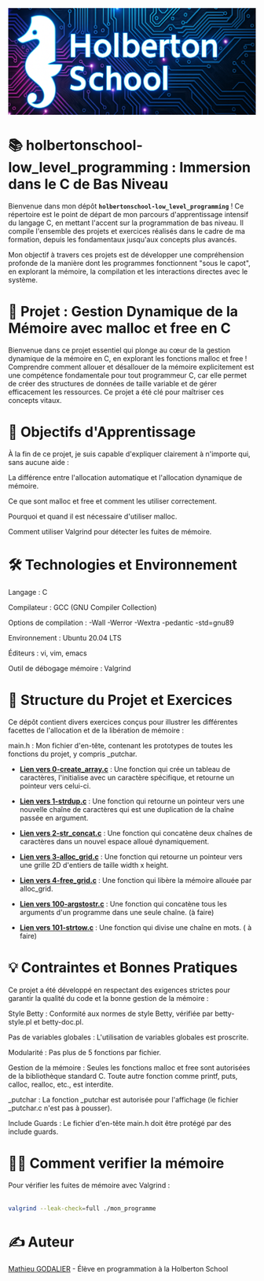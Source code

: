 <img src= "https://github.com/Mathieu7483/Aiko78-Photgraphy/blob/main/img/holberton%20modif.png">

# 📚 holbertonschool-low_level_programming : Immersion dans le C de Bas Niveau

Bienvenue dans mon dépôt **`holbertonschool-low_level_programming`** ! Ce répertoire est le point de départ de mon parcours d'apprentissage intensif du langage C, en mettant l'accent sur la programmation de bas niveau. Il compile l'ensemble des projets et exercices réalisés dans le cadre de ma formation, depuis les fondamentaux jusqu'aux concepts plus avancés.

Mon objectif à travers ces projets est de développer une compréhension profonde de la manière dont les programmes fonctionnent "sous le capot", en explorant la mémoire, la compilation et les interactions directes avec le système.

# 💾 Projet : Gestion Dynamique de la Mémoire avec malloc et free en C
Bienvenue dans ce projet essentiel qui plonge au cœur de la gestion dynamique de la mémoire en C, en explorant les fonctions malloc et free ! Comprendre comment allouer et désallouer de la mémoire explicitement est une compétence fondamentale pour tout programmeur C, car elle permet de créer des structures de données de taille variable et de gérer efficacement les ressources. Ce projet a été clé pour maîtriser ces concepts vitaux.

# 🎯 Objectifs d'Apprentissage
À la fin de ce projet, je suis capable d'expliquer clairement à n'importe qui, sans aucune aide :

La différence entre l'allocation automatique et l'allocation dynamique de mémoire.

Ce que sont malloc et free et comment les utiliser correctement.

Pourquoi et quand il est nécessaire d'utiliser malloc.

Comment utiliser Valgrind pour détecter les fuites de mémoire.

# 🛠️ Technologies et Environnement
Langage : C

Compilateur : GCC (GNU Compiler Collection)

Options de compilation : -Wall -Werror -Wextra -pedantic -std=gnu89

Environnement : Ubuntu 20.04 LTS

Éditeurs : vi, vim, emacs

Outil de débogage mémoire : Valgrind

# 📖 Structure du Projet et Exercices
Ce dépôt contient divers exercices conçus pour illustrer les différentes facettes de l'allocation et de la libération de mémoire :

main.h : Mon fichier d'en-tête, contenant les prototypes de toutes les fonctions du projet, y compris _putchar.

* **[Lien vers 0-create_array.c](https://github.com/Mathieu7483/holbertonschool-low_level_programming/blob/main/malloc_free/0-create_array.c)** : Une fonction qui crée un tableau de caractères, l'initialise avec un caractère spécifique, et retourne un pointeur vers celui-ci.

* **[Lien vers 1-strdup.c](https://github.com/Mathieu7483/holbertonschool-low_level_programming/blob/main/malloc_free/1-strdup.c)** : Une fonction qui retourne un pointeur vers une nouvelle chaîne de caractères qui est une duplication de la chaîne passée en argument.

* **[Lien vers 2-str_concat.c](https://github.com/Mathieu7483/holbertonschool-low_level_programming/blob/main/malloc_free/2-str_concat.c)** : Une fonction qui concatène deux chaînes de caractères dans un nouvel espace alloué dynamiquement.

* **[Lien vers 3-alloc_grid.c](https://github.com/Mathieu7483/holbertonschool-low_level_programming/blob/main/malloc_free/3-alloc_grid.c)** : Une fonction qui retourne un pointeur vers une grille 2D d'entiers de taille width x height.

* **[Lien vers 4-free_grid.c](https://github.com/Mathieu7483/holbertonschool-low_level_programming/blob/main/malloc_free/4-free_grid.c)** : Une fonction qui libère la mémoire allouée par alloc_grid.

* **[Lien vers 100-argstostr.c]()** : Une fonction qui concatène tous les arguments d'un programme dans une seule chaîne. (à faire)

* **[Lien vers 101-strtow.c]()** : Une fonction qui divise une chaîne en mots. ( à faire)


# 💡 Contraintes et Bonnes Pratiques
Ce projet a été développé en respectant des exigences strictes pour garantir la qualité du code et la bonne gestion de la mémoire :

Style Betty : Conformité aux normes de style Betty, vérifiée par betty-style.pl et betty-doc.pl.

Pas de variables globales : L'utilisation de variables globales est proscrite.

Modularité : Pas plus de 5 fonctions par fichier.

Gestion de la mémoire : Seules les fonctions malloc et free sont autorisées de la bibliothèque standard C. Toute autre fonction comme printf, puts, calloc, realloc, etc., est interdite.

_putchar : La fonction _putchar est autorisée pour l'affichage (le fichier _putchar.c n'est pas à pousser).

Include Guards : Le fichier d'en-tête main.h doit être protégé par des include guards.

# 👨‍💻 Comment verifier la mémoire
Pour vérifier les fuites de mémoire avec Valgrind :
```bash

valgrind --leak-check=full ./mon_programme
```

# ✍️ Auteur
[Mathieu GODALIER](https://github.com/Mathieu7483) - Élève en programmation à la Holberton School
